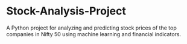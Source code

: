 # Stock-Analysis-Project
A Python project for analyzing and predicting stock prices of the top companies in Nifty 50 using machine learning and financial indicators.
